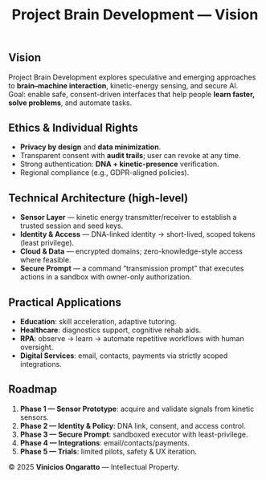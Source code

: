 ﻿---
title: "Project Brain Development — Vision"
description: "Vision, ethics, and technical roadmap for BrainDev."
pubDate: "2025-09-25"
tags: ["vision","ethics","bci","roadmap"]
---

## Vision
Project Brain Development explores speculative and emerging approaches to **brain–machine interaction**, kinetic-energy sensing, and secure AI.  
Goal: enable safe, consent-driven interfaces that help people **learn faster, solve problems**, and automate tasks.

## Ethics & Individual Rights
- **Privacy by design** and **data minimization**.  
- Transparent consent with **audit trails**; user can revoke at any time.  
- Strong authentication: **DNA + kinetic-presence** verification.  
- Regional compliance (e.g., GDPR-aligned policies).

## Technical Architecture (high-level)
- **Sensor Layer** — kinetic energy transmitter/receiver to establish a trusted session and seed keys.  
- **Identity & Access** — DNA-linked identity → short-lived, scoped tokens (least privilege).  
- **Cloud & Data** — encrypted domains; zero-knowledge-style access where feasible.  
- **Secure Prompt** — a command “transmission prompt” that executes actions in a sandbox with owner-only authorization.

## Practical Applications
- **Education**: skill acceleration, adaptive tutoring.  
- **Healthcare**: diagnostics support, cognitive rehab aids.  
- **RPA**: observe → learn → automate repetitive workflows with human oversight.  
- **Digital Services**: email, contacts, payments via strictly scoped integrations.

## Roadmap
1. **Phase 1 — Sensor Prototype**: acquire and validate signals from kinetic sensors.  
2. **Phase 2 — Identity & Policy**: DNA link, consent, and access control.  
3. **Phase 3 — Secure Prompt**: sandboxed executor with least-privilege.  
4. **Phase 4 — Integrations**: email/contacts/payments.  
5. **Phase 5 — Trials**: limited pilots, safety & UX iteration.

© 2025 **Vinicios Ongaratto** — Intellectual Property.

